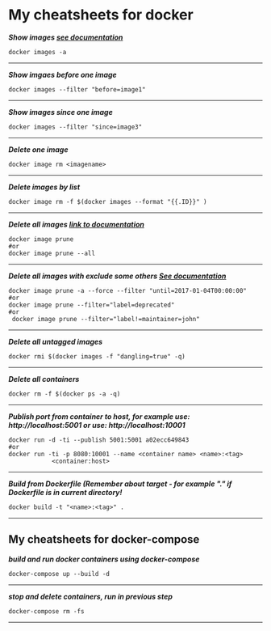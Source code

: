 # My cheatsheets for docker

***Show images [see documentation](https://docs.docker.com/engine/reference/commandline/images/)***
```Docker
docker images -a
```
---

***Show imgaes before one image***
```Docker
docker images --filter "before=image1"
```
---

***Show images since one image***
```Docker
docker images --filter "since=image3"
```
---

***Delete one image***
```Docker
docker image rm <imagename>
```
---
***Delete images by list***
```Docker
docker image rm -f $(docker images --format "{{.ID}}" )
```
---
***Delete all images  [link to documentation](https://docs.docker.com/engine/reference/commandline/image_prune/)***
```Docker
docker image prune
#or
docker image prune --all
```
---

***Delete all images with exclude some others [See documentation](https://docs.docker.com/engine/reference/commandline/image_prune/)***
```Docker
docker image prune -a --force --filter "until=2017-01-04T00:00:00"
#or
docker image prune --filter="label=deprecated"
#or
 docker image prune --filter="label!=maintainer=john"
```
---

***Delete all untagged images***
```Docker
docker rmi $(docker images -f "dangling=true" -q)
```
---

***Delete all containers***
```Docker
docker rm -f $(docker ps -a -q)
```
---

***Publish port from container to host, for example use: http://localhost:5001 or use: http://localhost:10001***
```Docker
docker run -d -ti --publish 5001:5001 a02ecc649843
#or
docker run -ti -p 8080:10001 --name <container name> <name>:<tag>
            <container:host>
```
---

***Build from Dockerfile (Remember about target - for example "." if Dockerfile is in current directory!***
```Docker
docker build -t "<name>:<tag>" .
```
---

## My cheatsheets for docker-compose

***build and run docker containers using docker-compose***
```Docker
docker-compose up --build -d
```
---
***stop and delete containers, run in previous step***
```Docker
docker-compose rm -fs
```
---

